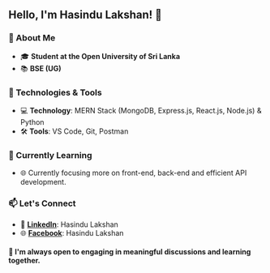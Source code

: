 
## Hello, I'm Hasindu Lakshan! 👋
### 🚀 About Me
- 🎓 **Student at the Open University of Sri Lanka**
- 📚 **BSE (UG)**
### 🔧 Technologies & Tools
- 💻 **Technology**: MERN Stack (MongoDB, Express.js, React.js, Node.js) & Python
- 🛠️ **Tools**: VS Code, Git, Postman
### 🌱 Currently Learning
- 🌐 Currently focusing more on front-end, back-end and efficient API development.
### 📫 Let's Connect
- 💼 [**LinkedIn**](https://www.linkedin.com/in/hasindulakshan/): Hasindu Lakshan
- 🌐 [**Facebook**](https://www.facebook.com/hasindu.lakshan.1272): Hasindu Lakshan
#### 💬 I'm always open to engaging in meaningful discussions and learning together.
